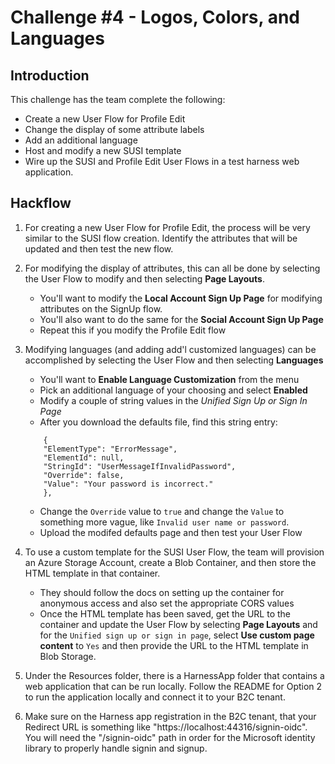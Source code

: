 # Challenge \#4 - Logos, Colors, and Languages

## Introduction 
This challenge has the team complete the following:

- Create a new User Flow for Profile Edit
- Change the display of some attribute labels
- Add an additional language
- Host and modify a new SUSI template
- Wire up the SUSI and Profile Edit User Flows in a test harness web application.

## Hackflow

1. For creating a new User Flow for Profile Edit, the process will be very similar to the SUSI flow creation. Identify the attributes that will be updated and then test the new flow.
2. For modifying the display of attributes, this can all be done by selecting the User Flow to modify and then selecting **Page Layouts**.

    - You'll want to modify the **Local Account Sign Up Page** for modifying attributes on the SignUp flow.
    - You'll also want to do the same for the **Social Account Sign Up Page**
    - Repeat this if you modify the Profile Edit flow

3. Modifying languages (and adding add'l customized languages) can be accomplished by selecting the User Flow and then selecting **Languages**

    - You'll want to **Enable Language Customization** from the menu
    - Pick an additional language of your choosing and select **Enabled**
    - Modify a couple of string values in the *Unified Sign Up or Sign In Page*
    - After you download the defaults file, find this string entry:

    ```
        {
        "ElementType": "ErrorMessage",
        "ElementId": null,
        "StringId": "UserMessageIfInvalidPassword",
        "Override": false,
        "Value": "Your password is incorrect."
        },
    ```
    - Change the `Override` value to `true` and change the `Value` to something more vague, like `Invalid user name or password`.
    - Upload the modifed defaults page and then test your User Flow
4. To use a custom template for the SUSI User Flow, the team will provision an Azure Storage Account, create a Blob Container, and then store the HTML template in that container.
    - They should follow the docs on setting up the container for anonymous access and also set the appropriate CORS values
    - Once the HTML template has been saved, get the URL to the container and update the User Flow by selecting **Page Layouts** and for the `Unified sign up or sign in page`, select **Use custom page content** to `Yes` and then provide the URL to the HTML template in Blob Storage.
5. Under the Resources folder, there is a HarnessApp folder that contains a web application that can be run locally. Follow the README for Option 2 to run the application locally and connect it to your B2C tenant.
6. Make sure on the Harness app registration in the B2C tenant, that your Redirect URL is something like "https://localhost:44316/signin-oidc". You will need the "/signin-oidc" path in order for the Microsoft identity library to properly handle signin and signup.